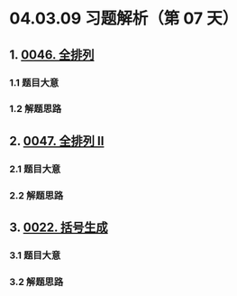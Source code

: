 # 04.03.09 习题解析（第 07 天）

## 1. [0046. 全排列](https://leetcode.cn/problems/permutations/)

### 1.1 题目大意

### 1.2 解题思路

## 2. [0047. 全排列 II](https://leetcode.cn/problems/permutations-ii/)

### 2.1 题目大意

### 2.2 解题思路

## 3. [0022. 括号生成](https://leetcode.cn/problems/generate-parentheses/)

### 3.1 题目大意

### 3.2 解题思路    
